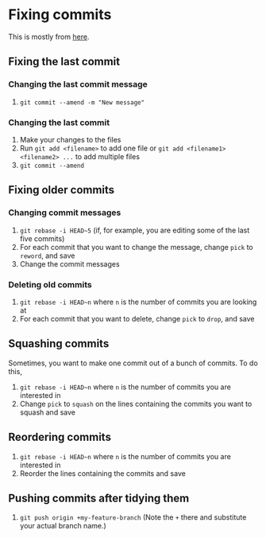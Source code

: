 # Fixing commits

This is mostly from
[here](https://help.github.com/en/articles/changing-a-commit-message#rewriting-the-most-recent-commit-message).

## Fixing the last commit

### Changing the last commit message

1. `git commit --amend -m "New message"`

### Changing the last commit

1. Make your changes to the files
2. Run `git add <filename>` to add one file or `git add <filename1> <filename2> ...` to add multiple files
3. `git commit --amend`

## Fixing older commits

### Changing commit messages

1. `git rebase -i HEAD~5` (if, for example, you are editing some of the last five commits)
2. For each commit that you want to change the message, change `pick` to `reword`, and save
3. Change the commit messages

### Deleting old commits

1. `git rebase -i HEAD~n` where `n` is the number of commits you are looking at
2. For each commit that you want to delete, change `pick` to `drop`, and save

## Squashing commits

Sometimes, you want to make one commit out of a bunch of commits. To do this,

1. `git rebase -i HEAD~n` where `n` is the number of commits you are interested in
2. Change `pick` to `squash` on the lines containing the commits you want to squash and save

## Reordering commits

1. `git rebase -i HEAD~n` where `n` is the number of commits you are interested in
2. Reorder the lines containing the commits and save

## Pushing commits after tidying them

1. `git push origin +my-feature-branch` (Note the `+` there and substitute your actual branch name.)
